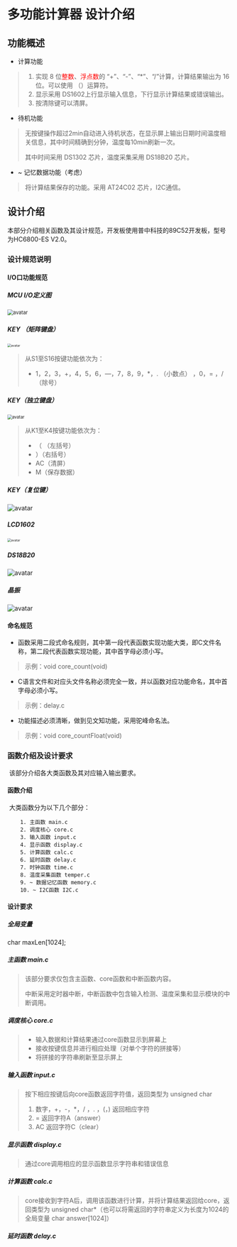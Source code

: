 # 多功能计算器 设计介绍



## 功能概述

* 计算功能

>1. 实现 8 位<font color="red">整数</font>、<font color="red">浮点数</font>的 “+”、“-”、“*”、“/”计算，计算结果输出为 16 位。可以使用 （）运算符。
>2. 显示采用 DS1602上行显示输入信息，下行显示计算结果或错误输出。
>3. 按清除键可以清屏。

* 待机功能

>无按键操作超过2min自动进入待机状态，在显示屏上输出日期时间温度相关信息，其中时间精确到分钟，温度每10min刷新一次。
>
>其中时间采用 DS1302 芯片，温度采集采用 DS18B20 芯片。

* ~ 记忆数据功能（考虑）

> 将计算结果保存的功能。采用 AT24C02 芯片，I2C通信。



## 设计介绍

​		本部分介绍相关函数及其设计规范，开发板使用普中科技的89C52开发板，型号为HC6800-ES V2.0。

### 设计规范说明

#### I/O口功能规范

##### MCU I/O定义图

<img src="https://cdn.nlark.com/yuque/0/2021/png/22945577/1637126760921-fe6172fb-8eed-4c92-8f25-0989af76c053.png?date=1637126915043" alt="avatar" style="zoom:80%;" />

##### KEY （矩阵键盘）

<img src="https://cdn.nlark.com/yuque/0/2021/png/22945577/1637127323521-7f09ea8b-c06b-442c-b27c-24ba9036f4df.png" alt="avatar" style="zoom:50%;" />

> 从S1至S16按键功能依次为：
>
> * 1，2，3，+，4，5，6，—，7，8，9，*，.  （小数点） ，0，=  ，/（除号）

##### KEY（独立键盘）

<img src="https://cdn.nlark.com/yuque/0/2021/png/22945577/1637127336137-0258e18c-db81-40a1-b9dc-3a2b4bd3ba36.png" alt="avatar" style="zoom: 67%;" />

> 从K1至K4按键功能依次为：
>
> * （ （左括号）
> *   ）（右括号）
> *   AC（清屏）
> *   M（保存数据）

##### KEY（复位键）

![avatar](https://cdn.nlark.com/yuque/0/2021/png/22945577/1637127374410-ac8edd7d-b12c-442b-9fe0-e739174aa567.png)

##### LCD1602

<img src="https://cdn.nlark.com/yuque/0/2021/png/22945577/1637127354845-241a09eb-c60d-40c6-adef-8475327f06dd.png" alt="avatar" style="zoom:50%;" />

##### DS18B20

![avatar](https://cdn.nlark.com/yuque/0/2021/png/22945577/1637127385477-e1332dd7-1092-47ed-8821-cc7d200f6c86.png)

##### 晶振

![avatar](https://cdn.nlark.com/yuque/0/2021/png/22945577/1637127400036-88f45406-766a-4065-928e-ef284064e218.png)





#### 命名规范

* 函数采用二段式命名规则，其中第一段代表函数实现功能大类，即C文件名称，第二段代表函数实现功能，其中首字母必须小写。

> 示例：void core_count(void)

* C语言文件和对应头文件名称必须完全一致，并以函数对应功能命名，其中首字母必须小写。

> 示例：delay.c

* 功能描述必须清晰，做到见文知功能，采用驼峰命名法。

> 示例：void core_countFloat(void)



### 函数介绍及设计要求

​		该部分介绍各大类函数及其对应输入输出要求。

#### 函数介绍

​		大类函数分为以下几个部分：

  		1. 主函数 main.c
  		2. 调度核心 core.c
  		3. 输入函数 input.c
  		4. 显示函数 display.c
  		5. 计算函数 calc.c
  		6. 延时函数 delay.c
  		7. 时钟函数 time.c
  		8. 温度采集函数 temper.c
  		9. ~ 数据记忆函数 memory.c
  		10. ~ I2C函数 I2C.c



#### 设计要求

##### 全局变量

char maxLen[1024];

##### 主函数 main.c

> 该部分要求仅包含主函数、core函数和中断函数内容。
>
> 中断采用定时器中断，中断函数中包含输入检测、温度采集和显示模块的中断调用。

##### 调度核心 core.c

> * 输入数据和计算结果通过core函数显示到屏幕上
> * 接收按键信息并进行相应处理（对单个字符的拼接等）
> * 将拼接的字符串刷新至显示屏上

##### 输入函数 input.c

> 按下相应按键后向core函数返回字符值，返回类型为 unsigned char
>
> 1. 数字，+，-，*，/ ，. ，(，) 返回相应字符
> 2. =  返回字符A（answer）
> 3. AC 返回字符C（clear）

##### 显示函数 display.c

> 通过core调用相应的显示函数显示字符串和错误信息

##### 计算函数 calc.c

> core接收到字符A后，调用该函数进行计算，并将计算结果返回给core，返回类型为 unsigned char*（也可以将需返回的字符串定义为长度为1024的全局变量 char answer[1024]）

##### 延时函数 delay.c

